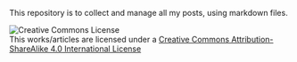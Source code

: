 This repository is to collect and manage all my posts, using markdown files.

![Creative Commons License](https://i.creativecommons.org/l/by-sa/4.0/88x31.png)  
This works/articles are licensed under a [Creative Commons Attribution-ShareAlike 4.0 International License](http://creativecommons.org/licenses/by-sa/4.0/)
